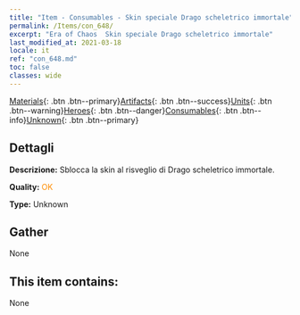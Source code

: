 ```yaml
---
title: "Item - Consumables - Skin speciale Drago scheletrico immortale"
permalink: /Items/con_648/
excerpt: "Era of Chaos  Skin speciale Drago scheletrico immortale"
last_modified_at: 2021-03-18
locale: it
ref: "con_648.md"
toc: false
classes: wide
---
```

 [Materials](/it/Items/){: .btn .btn--primary}[Artifacts](/it/Items/Artifacts/){: .btn .btn--success}[Units](/it/Items/Units/){: .btn .btn--warning}[Heroes](/it/Items/Heroes/){: .btn .btn--danger}[Consumables](/it/Items/Consumables/){: .btn .btn--info}[Unknown](/it/Items/Unknown/){: .btn .btn--primary}

## Dettagli
 **Descrizione:** Sblocca la skin al risveglio di Drago scheletrico immortale.

 **Quality:** <span style="color: #FF8C00">OK</span>

 **Type:** Unknown

## Gather

  None

## This item contains:

  None

